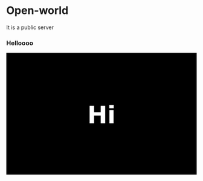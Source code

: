 # Open-world
It is a public server
<html>
  <head>
  </head>
      <body>
      <h3>Helloooo</h3>
        <img src="hi.jpg" alt="hi">
    </body>
  </html>
